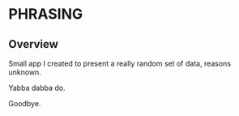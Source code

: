 # PHRASING

## Overview

Small app I created to present a really random set of data, reasons unknown.

Yabba dabba do.

Goodbye.
